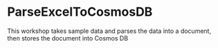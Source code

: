 # ParseExcelToCosmosDB
This workshop takes sample data and parses the data into a document, then stores the document into Cosmos DB
